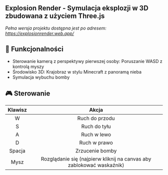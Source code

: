 ## **Explosion Render** - Symulacja eksplozji w 3D zbudowana z użyciem Three.js
*Pełna wersja projektu dostępna jest po adresem: https://explosionrender.web.app/*
## **🎯 Funkcjonalności**
- Sterowanie kamerą z perspektywy pierwszej osoby: Poruszanie WASD z kontrolą myszy 
- Środowisko 3D: Krajobraz w stylu Minecraft z panoramą nieba
- Symulacja wybuchu bomby
## **🎮 Sterowanie**
|**Klawisz**|**Akcja**|
|:------:|:---------:|
|W|Ruch do przodu|
|S|Ruch do tyłu|
|A|Ruch w lewo|
|D|Ruch w prawo|
|Spacja|Zrzucenie bomby|
|Mysz|Rozglądanie się (najpierw kliknij na canvas aby zablokować waskaźnik)|
